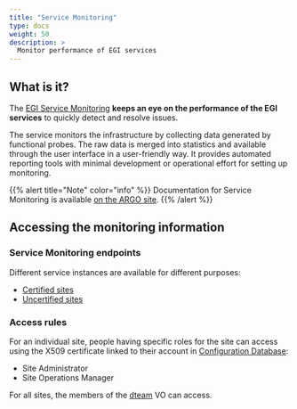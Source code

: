 ```yaml
---
title: "Service Monitoring"
type: docs
weight: 50
description: >
  Monitor performance of EGI services
---
```


## What is it?

The [EGI Service Monitoring](http://argo.egi.eu) **keeps an eye on the
performance of the EGI services** to quickly detect and resolve issues.

The service monitors the infrastructure by collecting data generated by
functional probes. The raw data is merged into statistics and available through
the user interface in a user-friendly way. It provides automated reporting tools
with minimal development or operational effort for setting up monitoring.

{{% alert title="Note" color="info" %}} Documentation for Service Monitoring is
available [on the ARGO site](https://argo.egi.eu/egi/documentation).
{{% /alert %}}

## Accessing the monitoring information

### Service Monitoring endpoints

Different service instances are available for different purposes:

- [Certified sites](https://argo-mon.egi.eu/nagios/)
- [Uncertified sites](https://argo-mon-uncert.cro-ngi.hr/nagios/)

### Access rules

For an individual site, people having specific roles for the site can access
using the X509 certificate linked to their account in
[Configuration Database](../configuration-database):

- Site Administrator
- Site Operations Manager

For all sites, the members of the
[dteam](https://operations-portal.egi.eu/vo/view/voname/dteam) VO can access.
